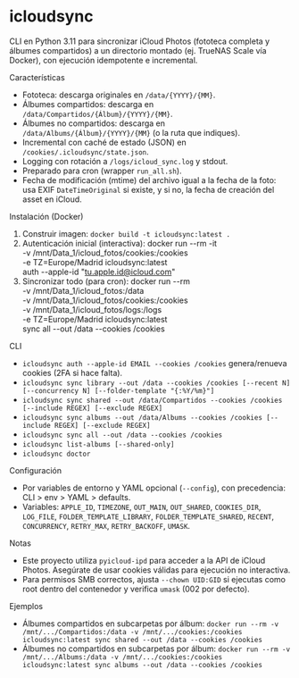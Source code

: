 icloudsync
=========

CLI en Python 3.11 para sincronizar iCloud Photos (fototeca completa y álbumes compartidos) a un directorio montado (ej. TrueNAS Scale vía Docker), con ejecución idempotente e incremental.

Características
- Fototeca: descarga originales en `/data/{YYYY}/{MM}`.
- Álbumes compartidos: descarga en `/data/Compartidos/{Álbum}/{YYYY}/{MM}`.
- Álbumes no compartidos: descarga en `/data/Albums/{Álbum}/{YYYY}/{MM}` (o la ruta que indiques).
- Incremental con caché de estado (JSON) en `/cookies/.icloudsync/state.json`.
- Logging con rotación a `/logs/icloud_sync.log` y stdout.
- Preparado para cron (wrapper `run_all.sh`).
 - Fecha de modificación (mtime) del archivo igual a la fecha de la foto: usa EXIF `DateTimeOriginal` si existe, y si no, la fecha de creación del asset en iCloud.

Instalación (Docker)
1. Construir imagen: `docker build -t icloudsync:latest .`
2. Autenticación inicial (interactiva):
   docker run --rm -it \
     -v /mnt/Data_1/icloud_fotos/cookies:/cookies \
     -e TZ=Europe/Madrid icloudsync:latest \
     auth --apple-id "tu.apple.id@icloud.com"
3. Sincronizar todo (para cron):
   docker run --rm \
     -v /mnt/Data_1/icloud_fotos:/data \
     -v /mnt/Data_1/icloud_fotos/cookies:/cookies \
     -v /mnt/Data_1/icloud_fotos/logs:/logs \
     -e TZ=Europe/Madrid icloudsync:latest \
     sync all --out /data --cookies /cookies

CLI
- `icloudsync auth --apple-id EMAIL --cookies /cookies` genera/renueva cookies (2FA si hace falta).
- `icloudsync sync library --out /data --cookies /cookies [--recent N] [--concurrency N] [--folder-template "{:%Y/%m}"]`
- `icloudsync sync shared --out /data/Compartidos --cookies /cookies [--include REGEX] [--exclude REGEX]`
- `icloudsync sync albums --out /data/Albums --cookies /cookies [--include REGEX] [--exclude REGEX]`
- `icloudsync sync all --out /data --cookies /cookies`
- `icloudsync list-albums [--shared-only]`
- `icloudsync doctor`

Configuración
- Por variables de entorno y YAML opcional (`--config`), con precedencia: CLI > env > YAML > defaults.
- Variables: `APPLE_ID`, `TIMEZONE`, `OUT_MAIN`, `OUT_SHARED`, `COOKIES_DIR`, `LOG_FILE`, `FOLDER_TEMPLATE_LIBRARY`, `FOLDER_TEMPLATE_SHARED`, `RECENT`, `CONCURRENCY`, `RETRY_MAX`, `RETRY_BACKOFF`, `UMASK`.

Notas
- Este proyecto utiliza `pyicloud-ipd` para acceder a la API de iCloud Photos. Asegúrate de usar cookies válidas para ejecución no interactiva.
- Para permisos SMB correctos, ajusta `--chown UID:GID` si ejecutas como root dentro del contenedor y verifica `umask` (002 por defecto).

Ejemplos
- Álbumes compartidos en subcarpetas por álbum:
  `docker run --rm -v /mnt/.../Compartidos:/data -v /mnt/.../cookies:/cookies icloudsync:latest sync shared --out /data --cookies /cookies`
- Álbumes no compartidos en subcarpetas por álbum:
  `docker run --rm -v /mnt/.../Albums:/data -v /mnt/.../cookies:/cookies icloudsync:latest sync albums --out /data --cookies /cookies`
